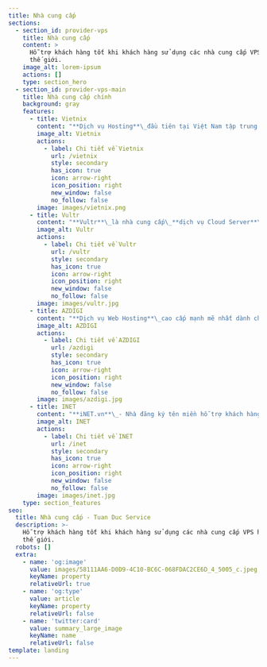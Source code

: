 ```yaml
---
title: Nhà cung cấp
sections:
  - section_id: provider-vps
    title: Nhà cung cấp
    content: >
      Hỗ trợ khách hàng tốt khi khách hàng sử dụng các nhà cung cấp VPS hàng đầu
      thế giới.
    image_alt: lorem-ipsum
    actions: []
    type: section_hero
  - section_id: provider-vps-main
    title: Nhà cung cấp chính
    background: gray
    features:
      - title: Vietnix
        content: "**Dịch vụ Hosting**\_đầu tiên tại Việt Nam tập trung phát triển công nghệ\_**chống tấn công DDoS**\_chuyên nghiệp. Bạn hoàn toàn yên tâm với dịch vụ của\_**Vietnix**.\n"
        image_alt: Vietnix
        actions:
          - label: Chi tiết về Vietnix
            url: /vietnix
            style: secondary
            has_icon: true
            icon: arrow-right
            icon_position: right
            new_window: false
            no_follow: false
        image: images/vietnix.png
      - title: Vultr
        content: "**Vultr**\_là nhà cung cấp\_**dịch vụ Cloud Server**\_nổi tiếng chất lượng với 100% phần cứng SSD, 15 datacenter location trải dài trên khắp thế giới.\n"
        image_alt: Vultr
        actions:
          - label: Chi tiết về Vultr
            url: /vultr
            style: secondary
            has_icon: true
            icon: arrow-right
            icon_position: right
            new_window: false
            no_follow: false
        image: images/vultr.jpg
      - title: AZDIGI
        content: "**Dịch vụ Web Hosting**\_cao cấp mạnh mẽ nhất dành cho\_**doanh nghiệp**\_và website\_**thương mại điện tử**.\n"
        image_alt: AZDIGI
        actions:
          - label: Chi tiết về AZDIGI
            url: /azdigi
            style: secondary
            has_icon: true
            icon: arrow-right
            icon_position: right
            new_window: false
            no_follow: false
        image: images/azdigi.jpg
      - title: INET
        content: "**iNET.vn**\_- Nhà đăng ký tên miền hỗ trợ khách hàng tốt nhất.\_**Chuyên cung cấp**, mua bán\_**Tên Miền**,\_**Hosting**,\_**Cloud VPS**,\_**Email doanh nghiệp**\_và các giải pháp công nghệ thông tin chất lượng cao.\n"
        image_alt: INET
        actions:
          - label: Chi tiết về INET
            url: /inet
            style: secondary
            has_icon: true
            icon: arrow-right
            icon_position: right
            new_window: false
            no_follow: false
        image: images/inet.jpg
    type: section_features
seo:
  title: Nhà cung cấp - Tuan Duc Service
  description: >-
    Hỗ trợ khách hàng tốt khi khách hàng sử dụng các nhà cung cấp VPS hàng đầu
    thế giới.
  robots: []
  extra:
    - name: 'og:image'
      value: images/58111AA6-D0D9-4C10-BC6C-068FDAC2CE6D_4_5005_c.jpeg
      keyName: property
      relativeUrl: true
    - name: 'og:type'
      value: article
      keyName: property
      relativeUrl: false
    - name: 'twitter:card'
      value: summary_large_image
      keyName: name
      relativeUrl: false
template: landing
---
```

